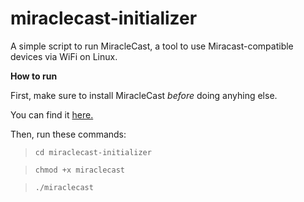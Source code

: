 # miraclecast-initializer
 A simple script to run MiracleCast, a tool to use Miracast-compatible devices via WiFi on Linux.

 **How to run**

 First, make sure to install MiracleCast _before_ doing anyhing else.

 You can find it [here.](https://github.com/albfan/miraclecast "here.")

 Then, run these commands:

 >`cd miraclecast-initializer`

 >`chmod +x miraclecast`

 >`./miraclecast`
